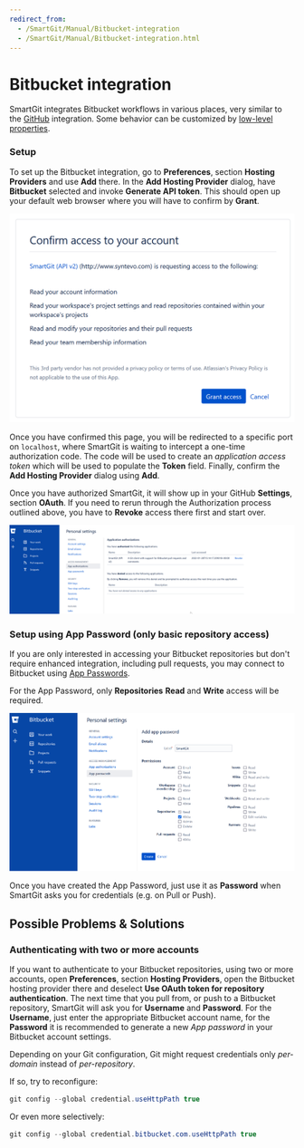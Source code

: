 ```yaml
---
redirect_from:
  - /SmartGit/Manual/Bitbucket-integration
  - /SmartGit/Manual/Bitbucket-integration.html
---
```


# Bitbucket integration

SmartGit integrates Bitbucket workflows in various places, very similar to the [GitHub](GitHub-integration.md) integration. 
Some behavior can be customized by [low-level properties](../GUI/AdvancedSettings/Low-Level-Properties.md#SystemProperties-properties.bitbucket).

### Setup

To set up the Bitbucket integration, go to **Preferences**, section **Hosting Providers** and use **Add** there. In the **Add Hosting Provider** dialog, have **Bitbucket** selected and invoke **Generate API token**. This should open up your default web browser where you will have to confirm by **Grant**.

![](../attachments/bitbucket-oauth-grant.png)

Once you have confirmed this page, you will be redirected to a specific port on `localhost`, where SmartGit is waiting to intercept a one-time authorization code. The code will be used to create an *application access token* which will be used to populate the
**Token** field. Finally, confirm the **Add Hosting Provider** dialog using **Add**.

Once you have authorized SmartGit, it will show up in your GitHub
**Settings**, section **OAuth**. If you need to rerun through the Authorization process outlined above, you have to **Revoke** access there first and start over.

![](../attachments/bitbucket-oauth-overview.png)

### Setup using App Password (only basic repository access)

If you are only interested in accessing your Bitbucket repositories but don't require enhanced integration, including pull requests, you may connect to Bitbucket using [App Passwords](https://support.atlassian.com/bitbucket-cloud/docs/app-passwords/).

For the App Password, only **Repositories** **Read** and **Write** access will be required.

![](../attachments/bitbucket-app-password.png)

Once you have created the App Password, just use it as **Password** when SmartGit asks you for credentials (e.g. on Pull or Push).

## Possible Problems & Solutions

### Authenticating with two or more accounts

If you want to authenticate to your Bitbucket repositories, using two or more accounts, open **Preferences**, section **Hosting Providers**, open the Bitbucket hosting provider there and deselect **Use OAuth token for repository authentication**. The next time that you pull from, or push to a Bitbucket repository, SmartGit will ask you for **Username** and **Password**. For the **Username**, just enter the appropriate Bitbucket account name, for the **Password** it is recommended to generate a new *App password* in your Bitbucket account settings.

Depending on your Git configuration, Git might request credentials only *per-domain* instead of *per-repository*.

If so, try to reconfigure:

``` java
git config --global credential.useHttpPath true
```

Or even more selectively:

``` java
git config --global credential.bitbucket.com.useHttpPath true
```


